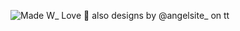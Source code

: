 
![Made W_ Love 💖 also designs by @angelsite_ on tt](https://github.com/user-attachments/assets/7aeeef75-edb8-40f3-9942-22145ec462a0)
